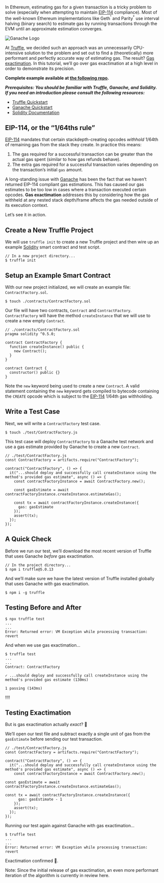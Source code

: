 In Ethereum, estimating gas for a given transaction is a tricky problem to solve (especially when attempting to maintain [EIP-114](https://github.com/ethereum/EIPs/issues/114) compliance). Most of the well-known Ethereum implementations like Geth<sup>¹</sup> and Parity<sup>²</sup> use interval halving (binary search) to estimate gas by running transactions through the EVM until an approximate estimation converges.

![Ganache Logo](/img/ganache-logo-h-dark.svg)

At [Truffle](https://www.trufflesuite.com/), we decided such an approach was an unnecessarily CPU-intensive solution to the problem and set out to find a (theoretically) more performant and perfectly accurate way of estimating gas. The result? [Gas exactimation](https://github.com/trufflesuite/ganache-cli/releases/tag/v6.4.2). In this tutorial, we’ll go over gas exactimation at a high level in order to demonstrate its precision.

**Complete example available at [the following repo](https://github.com/trufflesuite/gas-exactimation-tutorial).**

**_Prerequisites: You should be familiar with Truffle, Ganache, and Solidity. If you need an introduction please consult the following resources:_**

* [Truffle Quickstart](https://truffleframework.com/docs/truffle/quickstart)
* [Ganache Quickstart](https://www.trufflesuite.com/docs/ganache/quickstart)
* [Solidity Documentation](https://solidity.readthedocs.io/en/v0.5.9/index.html)

## EIP-114, or the “1/64ths rule”

[EIP-114](https://github.com/ethereum/EIPs/issues/114) mandates that certain stackdepth-creating opcodes _withhold_ 1/64th of remaining gas from the stack they create. In practice this means:

1. The gas required for a successful transaction can be greater than the actual gas spent (similar to how gas refunds behave).
2. The extra gas required for a successful transaction varies depending on the transaction’s initial `gas` amount.

A long-standing issue with [Ganache](https://www.trufflesuite.com/ganache) has been the fact that we haven’t returned EIP-114 compliant gas estimations. This has caused our gas estimates to be too low in cases where a transaction executed certain opcodes. **Gas exactimation** addresses this by considering how the gas withheld at any nested stack depth/frame affects the gas needed outside of its execution context.

Let’s see it in action.

## Create a New Truffle Project

We will use `truffle init` to create a new Truffle project and then wire up an example [Solidity](https://solidity.readthedocs.io/en/v0.5.9/index.html) smart contract and test script.

```shell
// In a new project directory...
$ truffle init
```

## Setup an Example Smart Contract

With our new project initialized, we will create an example file: `ContractFactory.sol`.

```shell
$ touch ./contracts/ContractFactory.sol
```

Our file will have two contracts, `Contract` and `ContractFactory`. `ContractFactory` will have the method `createInstance` that we will use to create a new empty `Contract`.

```
// ./contracts/ContractFactory.sol
pragma solidity ^0.5.0;

contract ContractFactory {
  function createInstance() public {
    new Contract();
  }
}

contract Contract {
  constructor() public {}
}
```

Note the `new` keyword being used to create a new `Contract`. A valid statement containing the `new` keyword gets compiled to bytecode containing the `CREATE` opcode which is subject to the [EIP-114](https://github.com/ethereum/EIPs/issues/114#issue-160782694) 1/64th gas withholding.

## Write a Test Case

Next, we will write a `ContractFactory` test case.

```shell
$ touch ./test/ContractFactory.js
```

This test case will deploy `ContractFactory` to a Ganache test network and use a gas estimate provided by Ganache to create a new `Contract`.

```
// ./test/ContractFactory.js
const ContractFactory = artifacts.require("ContractFactory");

contract("ContractFactory", () => {
  it("...should deploy and successfully call createInstance using the method's provided gas estimate", async () => {
    const contractFactoryInstance = await ContractFactory.new();

    const gasEstimate = await contractFactoryInstance.createInstance.estimateGas();

    const tx = await contractFactoryInstance.createInstance({
      gas: gasEstimate
    });
    assert(tx);
  });
});
```

## A Quick Check

Before we run our test, we’ll download the most recent version of Truffle that uses Ganache _before_ gas exactimation.

```shell
// In the project directory...
$ npm i truffle@5.0.13
```

And we’ll make sure we have the latest version of Truffle installed globally that uses Ganache _with_ gas exactimation.

```shell
$ npm i -g truffle
```

## Testing Before and After

```shell
$ npx truffle test
...
...
Error: Returned error: VM Exception while processing transaction: revert
```

And when we use gas exactimation...

```shell
$ truffle test
...
...
Contract: ContractFactory

✓ ...should deploy and successfully call createInstance using the method's provided gas estimate (130ms)

1 passing (143ms)
```

!!!!

## Testing Exactimation

But is gas exactimation actually _exact_? 🤔

We’ll open our test file and subtract exactly a single unit of gas from the `gasEstimate` before sending our test transaction.

```shell
// ./test/ContractFactory.js
const ContractFactory = artifacts.require("ContractFactory");

contract("ContractFactory", () => {
  it("...should deploy and successfully call createInstance using the method's provided gas estimate", async () => {
    const contractFactoryInstance = await ContractFactory.new();

const gasEstimate = await contractFactoryInstance.createInstance.estimateGas();

const tx = await contractFactoryInstance.createInstance({
      gas: gasEstimate - 1
    });
    assert(tx);
  });
});
```

Running our test again against Ganache with gas exactimation...

```shell
$ truffle test
...
...
Error: Returned error: VM Exception while processing transaction: revert
```

Exactimation confirmed 🚀.


Note: Since the initial release of gas exactimation, an even more performant iteration of the algorithm is currently in review here.

[1]: [https://github.com/ethereum/go-ethereum/blob/master/accounts/abi/bind/backends/simulated.go#L267](https://github.com/ethereum/go-ethereum/blob/master/accounts/abi/bind/backends/simulated.go#L267)

[2]: [https://github.com/paritytech/parity-ethereum/blob/master/ethcore/src/client/client.rs#L1658](https://github.com/paritytech/parity-ethereum/blob/master/ethcore/src/client/client.rs#L1658)
